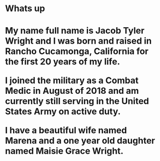 <h1>Whats up<h1/>
<p>My name full name is Jacob Tyler Wright and I was born and raised in Rancho Cucamonga, California for the first 20 years of my life.</p>
<p>I joined the military as a Combat Medic in August of 2018 and am currently still serving in the United States Army on active duty.</p>
<p>I have a beautiful wife named Marena and a one year old daughter named Maisie Grace Wright.</p>
